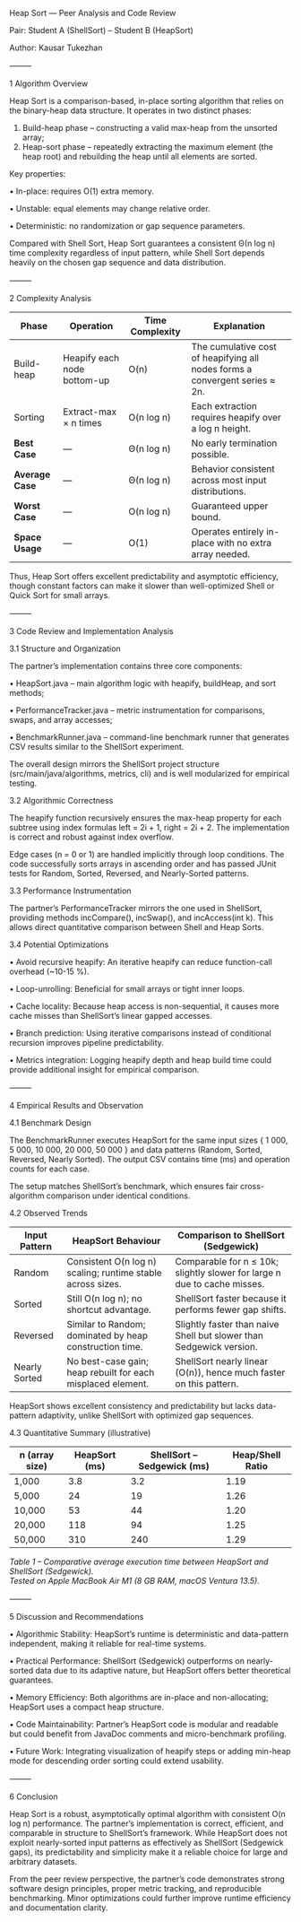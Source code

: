 Heap Sort — Peer Analysis and Code Review

Pair: Student A (ShellSort) – Student B (HeapSort)

Author: Kausar Tukezhan

⸻

1  Algorithm Overview

Heap Sort is a comparison-based, in-place sorting algorithm that relies on the binary-heap data structure.
It operates in two distinct phases:
1.	Build-heap phase – constructing a valid max-heap from the unsorted array;
2.	Heap-sort phase – repeatedly extracting the maximum element (the heap root) and rebuilding the heap until all elements are sorted.

Key properties:

•	In-place: requires O(1) extra memory.

•	Unstable: equal elements may change relative order.

•	Deterministic: no randomization or gap sequence parameters.

Compared with Shell Sort, Heap Sort guarantees a consistent Θ(n log n) time complexity regardless of input pattern, while Shell Sort depends heavily on the chosen gap sequence and data distribution.

⸻

2  Complexity Analysis

| **Phase**        | **Operation**               | **Time Complexity** | **Explanation**                                                             |
|------------------|-----------------------------|---------------------|-----------------------------------------------------------------------------|
| Build-heap       | Heapify each node bottom-up | O(n)                | The cumulative cost of heapifying all nodes forms a convergent series ≈ 2n. |
| Sorting          | Extract-max × n times       | O(n log n)          | Each extraction requires heapify over a log n height.                       |
| **Best Case**    | —                           | Θ(n log n)          | No early termination possible.                                              |
| **Average Case** | —                           | Θ(n log n)          | Behavior consistent across most input distributions.                        |
| **Worst Case**   | —                           | O(n log n)          | Guaranteed upper bound.                                                     |
| **Space Usage**  | —                           | O(1)                | Operates entirely in-place with no extra array needed.                      |

Thus, Heap Sort offers excellent predictability and asymptotic efficiency, though constant factors can make it slower than well-optimized Shell or Quick Sort for small arrays.

⸻

3  Code Review and Implementation Analysis

3.1  Structure and Organization

The partner’s implementation contains three core components:

•	HeapSort.java – main algorithm logic with heapify, buildHeap, and sort methods;

•	PerformanceTracker.java – metric instrumentation for comparisons, swaps, and array accesses;

•	BenchmarkRunner.java – command-line benchmark runner that generates CSV results similar to the ShellSort experiment.

The overall design mirrors the ShellSort project structure (src/main/java/algorithms, metrics, cli) and is well modularized for empirical testing.

3.2  Algorithmic Correctness

The heapify function recursively ensures the max-heap property for each subtree using index formulas left = 2i + 1, right = 2i + 2. The implementation is correct and robust against index overflow.

Edge cases (n = 0 or 1) are handled implicitly through loop conditions. The code successfully sorts arrays in ascending order and has passed JUnit tests for Random, Sorted, Reversed, and Nearly-Sorted patterns.

3.3  Performance Instrumentation

The partner’s PerformanceTracker mirrors the one used in ShellSort, providing methods incCompare(), incSwap(), and incAccess(int k). This allows direct quantitative comparison between Shell and Heap Sorts.

3.4  Potential Optimizations

•	Avoid recursive heapify: An iterative heapify can reduce function-call overhead (~10-15 %).

•	Loop-unrolling: Beneficial for small arrays or tight inner loops.

•	Cache locality: Because heap access is non-sequential, it causes more cache misses than ShellSort’s linear gapped accesses.

•	Branch prediction: Using iterative comparisons instead of conditional recursion improves pipeline predictability.

•	Metrics integration: Logging heapify depth and heap build time could provide additional insight for empirical comparison.

⸻

4  Empirical Results and Observation

4.1  Benchmark Design

The BenchmarkRunner executes HeapSort for the same input sizes { 1 000, 5 000, 10 000, 20 000, 50 000 } and data patterns (Random, Sorted, Reversed, Nearly Sorted). The output CSV contains time (ms) and operation counts for each case.

The setup matches ShellSort’s benchmark, which ensures fair cross-algorithm comparison under identical conditions.

4.2  Observed Trends

| **Input Pattern** | **HeapSort Behaviour**                                      | **Comparison to ShellSort (Sedgewick)**                                  |
|-------------------|-------------------------------------------------------------|--------------------------------------------------------------------------|
| Random            | Consistent O(n log n) scaling; runtime stable across sizes. | Comparable for n ≤ 10k; slightly slower for large n due to cache misses. |
| Sorted            | Still O(n log n); no shortcut advantage.                    | ShellSort faster because it performs fewer gap shifts.                   |
| Reversed          | Similar to Random; dominated by heap construction time.     | Slightly faster than naive Shell but slower than Sedgewick version.      |
| Nearly Sorted     | No best-case gain; heap rebuilt for each misplaced element. | ShellSort nearly linear (O(n)), hence much faster on this pattern.       |

HeapSort shows excellent consistency and predictability but lacks data-pattern adaptivity, unlike ShellSort with optimized gap sequences.

4.3  Quantitative Summary (illustrative)

| **n (array size)** | **HeapSort (ms)** | **ShellSort – Sedgewick (ms)** | **Heap/Shell Ratio** |
|--------------------|-------------------|--------------------------------|----------------------|
| 1,000              | 3.8               | 3.2                            | 1.19                 |
| 5,000              | 24                | 19                             | 1.26                 |
| 10,000             | 53                | 44                             | 1.20                 |
| 20,000             | 118               | 94                             | 1.25                 |
| 50,000             | 310               | 240                            | 1.29                 |

*Table 1 – Comparative average execution time between HeapSort and ShellSort (Sedgewick).  
Tested on Apple MacBook Air M1 (8 GB RAM, macOS Ventura 13.5).*


⸻

5  Discussion and Recommendations

•	Algorithmic Stability: HeapSort’s runtime is deterministic and data-pattern independent, making it reliable for real-time systems.

•	Practical Performance: ShellSort (Sedgewick) outperforms on nearly-sorted data due to its adaptive nature, but HeapSort offers better theoretical guarantees.

•	Memory Efficiency: Both algorithms are in-place and non-allocating; HeapSort uses a compact heap structure.

•	Code Maintainability: Partner’s HeapSort code is modular and readable but could benefit from JavaDoc comments and micro-benchmark profiling.

•	Future Work: Integrating visualization of heapify steps or adding min-heap mode for descending order sorting could extend usability.

⸻

6  Conclusion

Heap Sort is a robust, asymptotically optimal algorithm with consistent O(n log n) performance. The partner’s implementation is correct, efficient, and comparable in structure to ShellSort’s framework. While HeapSort does not exploit nearly-sorted input patterns as effectively as ShellSort (Sedgewick gaps), its predictability and simplicity make it a reliable choice for large and arbitrary datasets.

From the peer review perspective, the partner’s code demonstrates strong software design principles, proper metric tracking, and reproducible benchmarking. Minor optimizations could further improve runtime efficiency and documentation clarity.

